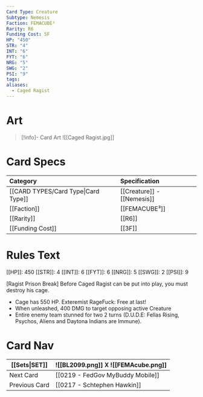 ```yaml
---
Card Type: Creature
Subtype: Nemesis
Faction: FEMACUBE³
Rarity: R6
Funding Cost: 5F
HP: "450"
STR: "4"
INT: "6"
FYT: "6"
NRG: "5"
SWG: "2"
PSI: "9"
tags: 
aliases:
  - Caged Ragist
---
```

# Art

> [!info]- Card Art
> ![[Caged Ragist.jpg]]

# Card Specs

| Category | Specification| 
| :--- | :--- |
| [[CARD TYPES/Card Type\|Card Type]] | [[Creature]] - [[Nemesis]] |  
| [[Faction]] | [[FEMACUBE³]] |  
| [[Rarity]] | [[R6]] |  
| [[Funding Cost]] | [[3F]] |  

# Rules Text  

[[HP]]: 450 [[STR]]: 4 [[INT]]: 6 [[FYT]]: 6 [[NRG]]: 5 [[SWG]]: 2 [[PSI]]: 9  

[Ragist Prison Break] 
Before Caged Ragist can be put into play, you must destroy his cage.
- Cage has 550 HP. Exteremist RageFuck: Free at last!
- When unleashed, 400 DMG to target opposing active Creature
- Entire enemy team stunned for two 2 turns (D.U.D.E: Fellas Rising, Psychos, Aliens and Daytona Indians are Immune).

# Card Nav

| [[Sets\|SET]] |  ![[BL2099.png]] 𐌢 ![[FEMAcube.png]] |
| --- | --- |
| Next Card | [[0219 - FedGov MyBuddy Mobile]] |
| Previous Card | [[0217 - Schtephen Hawkin]] |

